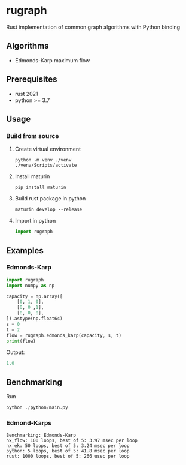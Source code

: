 # rugraph
Rust implementation of common graph algorithms with Python binding

## Algorithms
- Edmonds-Karp maximum flow

## Prerequisites
- rust 2021
- python >= 3.7

## Usage
### Build from source
1. Create virtual environment
    ```shell
    python -m venv ./venv
    ./venv/Scripts/activate
    ```

2. Install maturin
    ```shell
    pip install maturin
    ```

3. Build rust package in python
    ```shell
    maturin develop --release
    ```

4. Import in python
    ```python
    import rugraph
    ```

## Examples
### Edmonds-Karp
```python
import rugraph
import numpy as np

capacity = np.array([
    [0, 1, 0],
    [0, 0 ,1],
    [0, 0, 0],
]).astype(np.float64)
s = 0
t = 2
flow = rugraph.edmonds_karp(capacity, s, t)
print(flow)
```
Output:
```python
1.0
```

## Benchmarking
Run 
```python
python ./python/main.py
```

### Edmond-Karps
```
Benchmarking: Edmonds-Karp
nx_flow: 100 loops, best of 5: 3.97 msec per loop
nx_ek: 50 loops, best of 5: 3.24 msec per loop
python: 5 loops, best of 5: 41.8 msec per loop
rust: 1000 loops, best of 5: 266 usec per loop
```